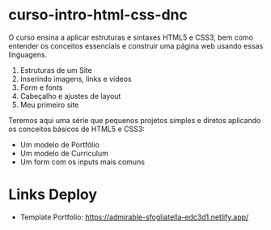 # curso-intro-html-css-dnc

O curso ensina a aplicar estruturas e sintaxes HTML5 e CSS3, bem como entender os conceitos essenciais e construir uma página web usando essas linguagens.

1) Estruturas de um Site
2) Inserindo imagens, links e videos
3) Form e fonts
4) Cabeçalho e ajustes de layout
5) Meu primeiro site

Teremos aqui uma série que pequenos projetos simples e diretos aplicando os conceitos básicos de HTML5 e CSS3:

* Um modelo de Portfólio
* Um modelo de Curriculum
* Um form com os inputs mais comuns 

# Links Deploy

* Template Portfolio: https://admirable-sfogliatella-edc3d1.netlify.app/
